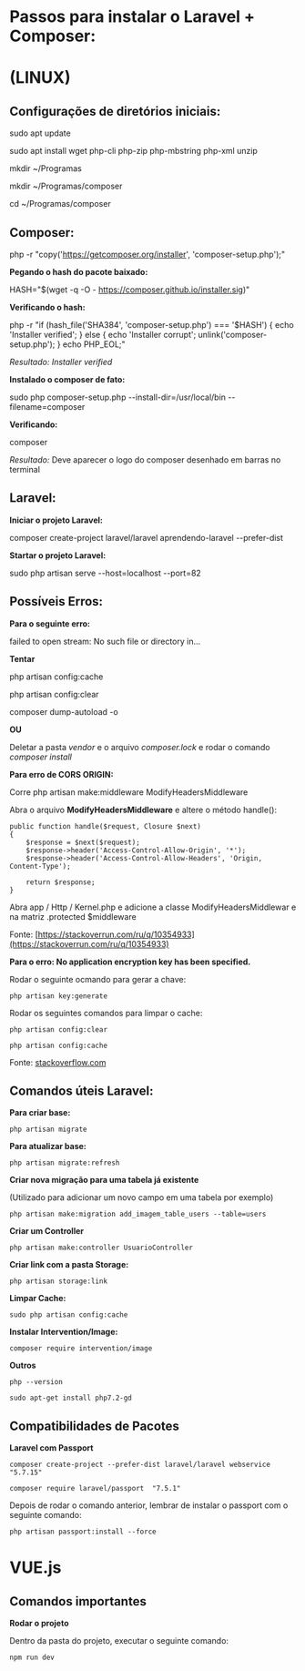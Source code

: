 # Passos para instalar o Laravel + Composer: #

# (LINUX) #

## Configurações de diretórios iniciais:

sudo apt update

sudo apt install wget php-cli php-zip php-mbstring php-xml unzip

mkdir ~/Programas

mkdir ~/Programas/composer

cd ~/Programas/composer

## Composer:

php -r "copy('https://getcomposer.org/installer', 'composer-setup.php');"

**Pegando o hash do pacote baixado:**

HASH="$(wget -q -O - https://composer.github.io/installer.sig)"

**Verificando o hash:**

php -r "if (hash_file('SHA384', 'composer-setup.php') === '$HASH') { echo 'Installer verified'; } else { echo 'Installer corrupt'; unlink('composer-setup.php'); } echo PHP_EOL;"

*Resultado:*
*Installer verified*

**Instalado o composer de fato:**

sudo php composer-setup.php --install-dir=/usr/local/bin --filename=composer

**Verificando:**

composer

*Resultado:* Deve aparecer o logo do composer desenhado em barras no terminal

## Laravel:

**Iniciar o projeto Laravel:**

composer create-project laravel/laravel aprendendo-laravel --prefer-dist

**Startar o projeto Laravel:**

sudo php artisan serve --host=localhost --port=82


## Possíveis Erros:

**Para o seguinte erro:**

failed to open stream: No such file or directory in...

**Tentar**

php artisan config:cache 

php artisan config:clear 

composer dump-autoload -o

**OU**

Deletar a pasta *vendor* e o arquivo *composer.lock* e rodar o comando *composer install*

**Para erro de CORS ORIGIN:**

Corre php artisan make:middleware ModifyHeadersMiddleware

Abra o arquivo **ModifyHeadersMiddleware** e altere o método handle():

```
public function handle($request, Closure $next) 
{ 
    $response = $next($request); 
    $response->header('Access-Control-Allow-Origin', '*'); 
    $response->header('Access-Control-Allow-Headers', 'Origin, Content-Type'); 

    return $response; 
} 
```
Abra app / Http / Kernel.php e adicione a classe ModifyHeadersMiddlewar e na matriz .protected $middleware

Fonte: [https://stackoverrun.com/ru/q/10354933](https://stackoverrun.com/ru/q/10354933)

**Para o erro: No application encryption key has been specified.**

Rodar o seguinte ocmando para gerar a chave:

```php artisan key:generate```

Rodar os seguintes comandos para limpar o cache:

```php artisan config:clear```

```php artisan config:cache```

Fonte: [stackoverflow.com](https://stackoverflow.com/questions/52985757/error-no-application-encryption-key-has-been-specified-but-it-exist)

## Comandos úteis Laravel:

**Para criar base:**

```
php artisan migrate
```

**Para atualizar base:**

```
php artisan migrate:refresh
```

**Criar nova migração para uma tabela já existente**

(Utilizado para adicionar um novo campo em uma tabela por exemplo)

```
php artisan make:migration add_imagem_table_users --table=users
```

**Criar um Controller**

```
php artisan make:controller UsuarioController
```

**Criar link com a pasta Storage:**

```
php artisan storage:link
```


**Limpar Cache:**

```
sudo php artisan config:cache
```

**Instalar Intervention/Image:**

```
composer require intervention/image
```

**Outros**

```
php --version
```

```
sudo apt-get install php7.2-gd
```

## Compatibilidades de Pacotes

**Laravel com Passport**

```
composer create-project --prefer-dist laravel/laravel webservice "5.7.15"
```

```
composer require laravel/passport  "7.5.1"
```

Depois de rodar o comando anterior, lembrar de instalar o passport com o seguinte comando:

```
php artisan passport:install --force
```

# VUE.js

## Comandos importantes

**Rodar o projeto**

Dentro da pasta do projeto, executar o seguinte comando:

```
npm run dev
```





